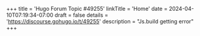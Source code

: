 +++
title = 'Hugo Forum Topic #49255'
linkTitle = 'Home'
date = 2024-04-10T07:19:34-07:00
draft = false
details = 'https://discourse.gohugo.io/t/49255'
description = "Js.build getting error"
+++
